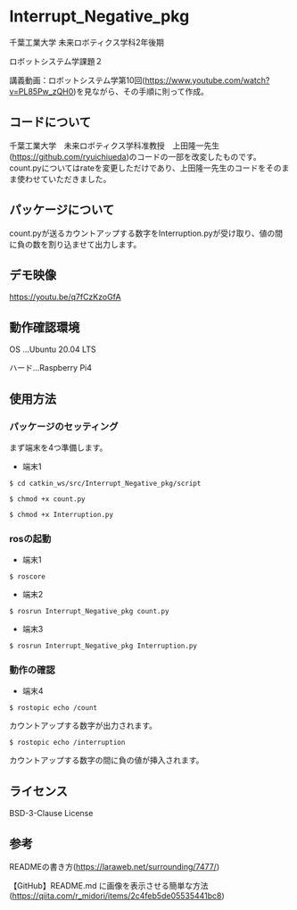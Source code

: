 # Interrupt_Negative_pkg
千葉工業大学
未来ロボティクス学科2年後期
 
ロボットシステム学課題２
 
講義動画：ロボットシステム学第10回(<https://www.youtube.com/watch?v=PL85Pw_zQH0>)を見ながら、その手順に則って作成。
 
## コードについて
千葉工業大学　未来ロボティクス学科准教授　上田隆一先生(<https://github.com/ryuichiueda>)のコードの一部を改変したものです。count.pyについてはrateを変更しただけであり、上田隆一先生のコードをそのまま使わせていただきました。

## パッケージについて
count.pyが送るカウントアップする数字をInterruption.pyが受け取り、値の間に負の数を割り込ませて出力します。

## デモ映像
<https://youtu.be/q7fCzKzoGfA>

## 動作確認環境
OS ...Ubuntu 20.04 LTS
 
ハード...Raspberry Pi4

## 使用方法

### パッケージのセッティング
 
 まず端末を4つ準備します。
  
  * 端末1
 
```$ cd catkin_ws/src/Interrupt_Negative_pkg/script```
  
```$ chmod +x count.py```
   
```$ chmod +x Interruption.py```
    
### rosの起動
* 端末1
    
```$ roscore```
 
* 端末2
 
```$ rosrun Interrupt_Negative_pkg count.py```
 
* 端末3
 
```$ rosrun Interrupt_Negative_pkg Interruption.py```
 
### 動作の確認
* 端末4
 
```$ rostopic echo /count```
 
カウントアップする数字が出力されます。
 
```$ rostopic echo /interruption```
 
カウントアップする数字の間に負の値が挿入されます。
 
## ライセンス
 BSD-3-Clause License

## 参考
READMEの書き方(<https://laraweb.net/surrounding/7477/>)
 
 【GitHub】README.md に画像を表示させる簡単な方法(<https://qiita.com/r_midori/items/2c4feb5de05535441bc8>)
